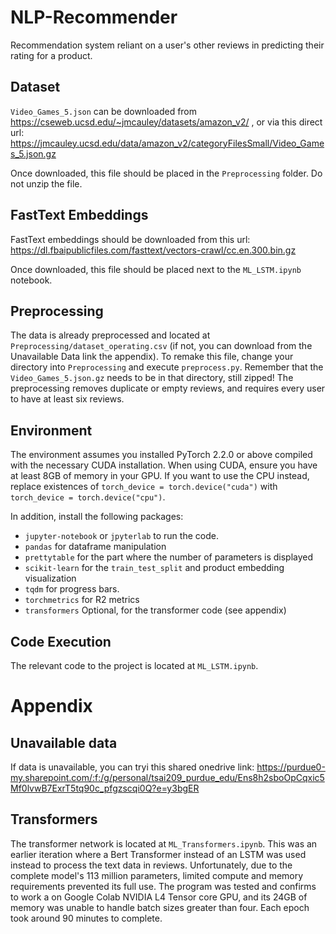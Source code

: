 # NLP-Recommender
Recommendation system reliant on a user's other reviews in predicting their rating for a product.


## Dataset
`Video_Games_5.json` can be downloaded from https://cseweb.ucsd.edu/~jmcauley/datasets/amazon_v2/ , or via this direct url: https://jmcauley.ucsd.edu/data/amazon_v2/categoryFilesSmall/Video_Games_5.json.gz

Once downloaded, this file should be placed in the `Preprocessing` folder. Do not unzip the file.

## FastText Embeddings

FastText embeddings should be downloaded from this url: https://dl.fbaipublicfiles.com/fasttext/vectors-crawl/cc.en.300.bin.gz

Once downloaded, this file should be placed next to the `ML_LSTM.ipynb` notebook.

## Preprocessing
The data is already preprocessed and located at `Preprocessing/dataset_operating.csv` (if not, you can download from the Unavailable Data link the appendix). To remake this file, change your directory into `Preprocessing` and execute `preprocess.py`. Remember that the `Video_Games_5.json.gz` needs to be in that directory, still zipped! The preprocessing removes duplicate or empty reviews, and requires every user to have at least six reviews.

## Environment
The environment assumes you installed PyTorch 2.2.0 or above compiled with the necessary CUDA installation. When using CUDA, ensure you have at least 8GB of memory in your GPU. If you want to use the CPU instead, replace existences of `torch_device = torch.device("cuda")` with `torch_device = torch.device("cpu")`.

In addition, install the following packages:

* `jupyter-notebook` or `jpyterlab` to run the code.
* `pandas` for dataframe manipulation
* `prettytable` for the part where the number of parameters is displayed
* `scikit-learn` for the `train_test_split` and product embedding visualization
* `tqdm` for progress bars.
* `torchmetrics` for R2 metrics
* `transformers` Optional, for the transformer code (see appendix)

## Code Execution

The relevant code to the project is located at `ML_LSTM.ipynb`.

# Appendix

## Unavailable data
If data is unavailable, you can tryi this shared onedrive link: https://purdue0-my.sharepoint.com/:f:/g/personal/tsai209_purdue_edu/Ens8h2sboOpCqxic5Mf0lvwB7ExrT5tq90c_pfgzscqi0Q?e=y3bgER

## Transformers

The transformer network is located at `ML_Transformers.ipynb`. This was an earlier iteration where a Bert Transformer instead of an LSTM was used instead to process the text data in reviews. Unfortunately, due to the complete model's 113 million parameters, limited compute and memory requirements prevented its full use. The program was tested and confirms to work a on Google Colab NVIDIA L4 Tensor core GPU, and its 24GB of memory was unable to handle batch sizes greater than four. Each epoch took around 90 minutes to complete.
